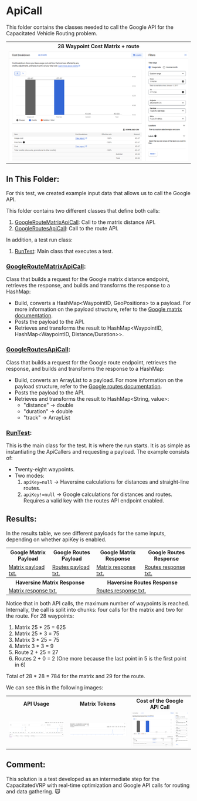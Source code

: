 # ApiCall

This folder contains the classes needed to call the Google API for the Capacitated Vehicle Routing problem.

<table>
  <tr>
    <th> <b>28 Waypoint Cost Matrix + route </b></th>
  </tr>
  <tr>
    <td> <img src="https://github.com/SergioOyaga/AntColonyAlgorithmExamples/blob/master/src/out/VRP/TestResults/ApiCall_Google_cost.png"  title="Cost." alt="Cost." /></td>
  </tr>
</table>

## In This Folder:

For this test, we created example input data that allows us to call the Google API.

This folder contains two different classes that define both calls:

1.  [GoogleRouteMatrixApiCall](#googleroutematrixapicall): Call to the matrix distance API.
2.  [GoogleRoutesApiCall](#googleroutesapicall): Call to the route API.

In addition, a test run class:

1.  [RunTest](#runtest): Main class that executes a test.

### [GoogleRouteMatrixApiCall](https://github.com/SergioOyaga/AntColonyAlgorithmExamples/blob/master/src/main/java/org/soyaga/examples/VRP/CapacitatedVRP/ApiCall/GoogleRouteMatrixApiCall.java):

Class that builds a request for the Google matrix distance endpoint, retrieves the response, and builds and transforms the response to a HashMap:

*   Build, converts a HashMap<WaypointID, GeoPositions> to a payload. For more information on the payload structure, refer to the [Google matrix documentation](https://developers.google.com/maps/documentation/routes/reference/rest/v2/TopLevel/computeRouteMatrix).
*   Posts the payload to the API.
*   Retrieves and transforms the result to HashMap<WaypointID, HashMap<WaypointID, Distance/Duration>>.

### [GoogleRoutesApiCall](https://github.com/SergioOyaga/AntColonyAlgorithmExamples/blob/master/src/main/java/org/soyaga/examples/VRP/CapacitatedVRP/ApiCall/GoogleRoutesApiCall.java):

Class that builds a request for the Google route endpoint, retrieves the response, and builds and transforms the response to a HashMap:

*   Build, converts an ArrayList<GeoPositions> to a payload. For more information on the payload structure, refer to the [Google routes documentation](https://developers.google.com/maps/documentation/routes/reference/rest/v2/TopLevel/computeRoutes).
*   Posts the payload to the API.
*   Retrieves and transforms the result to HashMap<String, value>:
    *   "distance" → double
    *   "duration" → double
    *   "track" → ArrayList<GeoPositions>

### [RunTest](https://github.com/SergioOyaga/AntColonyAlgorithmExamples/blob/master/src/main/java/org/soyaga/examples/VRP/CapacitatedVRP/ApiCall/RunTest.java):

This is the main class for the test. It is where the run starts. It is as simple as instantiating the ApiCallers and requesting a payload. The example consists of:

*   Twenty-eight waypoints.
*   Two modes:
    1.  `apiKey=null` → Haversine calculations for distances and straight-line routes.
    2.  `apiKey!=null` → Google calculations for distances and routes. Requires a valid key with the routes API endpoint enabled.
## Results:

In the results table, we see different payloads for the same inputs, depending on whether apiKey is enabled.

<table>
  <tr>
    <th> <b>Google Matrix Payload</b> </th>
    <th> <b>Google Routes Payload</b> </th>
    <th> <b>Google Matrix Response</b> </th>
    <th> <b>Google Routes Response</b> </th>
  </tr>
  <tr>
    <td><a href="https://github.com/SergioOyaga/AntColonyAlgorithmExamples/blob/master/src/out/VRP/TestResults/ApiCall_Google_matrix_payload.txt">Matrix payload txt.</a></td>
    <td><a href="https://github.com/SergioOyaga/AntColonyAlgorithmExamples/blob/master/src/out/VRP/TestResults/ApiCall_Google_routes_payload.txt">Routes payload txt.</a></td>
    <td><a href="https://github.com/SergioOyaga/AntColonyAlgorithmExamples/blob/master/src/out/VRP/TestResults/ApiCall_Google_matrix_response.txt">Matrix response txt.</a></td>
    <td><a href="https://github.com/SergioOyaga/AntColonyAlgorithmExamples/blob/master/src/out/VRP/TestResults/ApiCall_Google_route_response.txt">Routes response txt.</a></td>
  </tr>
  <tr>
    <th colspan="2"> <b>Haversine Matrix Response</b> </th>
    <th colspan="2"> <b>Haversine Routes Response</b> </th>
  </tr>
  <tr>
    <td colspan="2"><a href="https://github.com/SergioOyaga/AntColonyAlgorithmExamples/blob/master/src/out/VRP/TestResults/ApiCall_Haversine_matrix_response.txt">Matrix response txt.</a></td>
    <td colspan="2"><a href="https://github.com/SergioOyaga/AntColonyAlgorithmExamples/blob/master/src/out/VRP/TestResults/ApiCall_Haversine_route_response.txt">Routes response txt.</a></td>
  </tr>
</table>

Notice that in both API calls, the maximum number of waypoints is reached. Internally, the call is split into chunks: four calls for the matrix and two for the route. For 28 waypoints:

1.  Matrix 25 * 25 = 625
2.  Matrix 25 * 3 = 75
3.  Matrix 3 * 25 = 75
4.  Matrix 3 * 3 = 9
5.  Route 2 + 25 = 27
6.  Routes 2 + 0 = 2 (One more because the last point in 5 is the first point in 6)

Total of 28 * 28 = 784 for the matrix and 29 for the route.

We can see this in the following images:

<table>
    <tr>
        <th>API Usage</th>
        <th>Matrix Tokens</th>
        <th>Cost of the Google API Call</th>
    </tr>
    <tr>
        <td><img src="https://github.com/SergioOyaga/AntColonyAlgorithmExamples/blob/master/src/out/VRP/TestResults/ApiCall_Google_Usage.png"  title="6 Calls." alt="6 Calls." /></td>
        <td><img src="https://github.com/SergioOyaga/AntColonyAlgorithmExamples/blob/master/src/out/VRP/TestResults/ApiCall_Google_matrix_quota_usage.png"  title="784 Tokens." alt="784 Tokens." /></td>
        <td><img src="https://github.com/SergioOyaga/AntColonyAlgorithmExamples/blob/master/src/out/VRP/TestResults/ApiCall_Google_cost.png"  title="Cost." alt="Cost." /></td>
    </tr>
</table>

## Comment:

This solution is a test developed as an intermediate step for the CapacitatedVRP with real-time optimization and Google API calls for routing and data gathering. :scream_cat:

